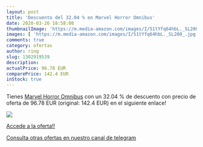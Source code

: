 ```yaml
---
layout: post
title: 'Descuento del 32.04 % en Marvel Horror Omnibus'
date: 2020-03-26 18:58:08
thumbnailImage: 'https://m.media-amazon.com/images/I/51tYfq64hbL._SL200_.jpg'
images: [ 'https://m.media-amazon.com/images/I/51tYfq64hbL._SL200_.jpg' ]
comments: true
category: ofertas
author: ring
slug: 1302919539
description:
actualPrice: 96.78 EUR
comparePrice: 142.4 EUR
inStock: true
---
```


Tienes [Marvel Horror Omnibus](https://www.amazon.com/dp/1302919539/?tag=redken08-20) con un 32.04 % de descuento con precio de oferta de 96.78 EUR (original: 142.4 EUR) en el siguiente enlace!

[![](https://m.media-amazon.com/images/I/51tYfq64hbL._SL200_.jpg)](https://www.amazon.com/dp/1302919539/?tag=redken08-20)

[Accede a la oferta!!](https://www.amazon.com/dp/1302919539/?tag=redken08-20)

[Consulta otras ofertas en nuestro canal de telegram](https://t.me/s/ofertas25)
